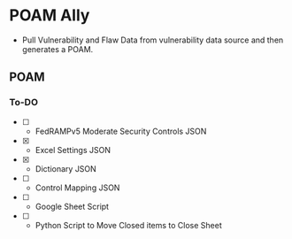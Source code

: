 # POAM Ally

- Pull Vulnerability and Flaw Data from vulnerability data source and then generates a POAM.

## POAM

### To-DO
- [ ] - FedRAMPv5 Moderate Security Controls JSON
- [X] - Excel Settings JSON
- [X] - Dictionary JSON
- [ ] - Control Mapping JSON
- [ ] - Google Sheet Script
- [ ] - Python Script to Move Closed items to Close Sheet
